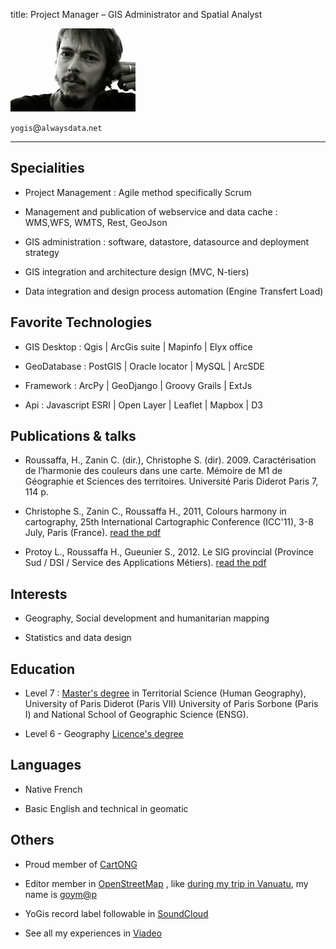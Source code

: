 title: Project Manager – GIS Administrator and Spatial Analyst

![Alt Text]({face_serious}/../../images/face_serious.jpg)

`yogis`@`alwaysdata`.`net`

----------


Specialities
------------

* Project Management : Agile method specifically Scrum 

* Management and publication of webservice and data cache : WMS,WFS, WMTS, Rest, GeoJson

* GIS administration : software, datastore, datasource and deployment strategy

* GIS integration and architecture design (MVC, N-tiers)

* Data integration and design process automation (Engine Transfert Load)


Favorite Technologies
---------------------


* GIS Desktop : Qgis | ArcGis suite | Mapinfo | Elyx office

* GeoDatabase : PostGIS | Oracle locator | MySQL | ArcSDE

* Framework : ArcPy | GeoDjango | Groovy Grails | ExtJs

* Api : Javascript ESRI | Open Layer | Leaflet | Mapbox | D3


Publications & talks
--------------------

* Roussaffa, H., Zanin C. (dir.), Christophe S. (dir). 2009. Caractérisation de l’harmonie des couleurs dans une carte. Mémoire de M1 de Géographie et Sciences des territoires. Université Paris Diderot Paris 7, 114 p.

* Christophe S., Zanin C., Roussaffa H., 2011, Colours harmony in cartography, 25th International Cartographic Conference (ICC'11), 3-8 July, Paris (France). [read the pdf](http://icaci.org/files/documents/ICC_proceedings/ICC2011/Oral%20Presentations%20PDF/B1-Graphical%20Semiology,%20visual%20variables/CO-084.pdf)

* Protoy L., Roussaffa H., Gueunier S., 2012.  Le SIG provincial (Province Sud / DSI / Service des Applications Métiers). [read the pdf](ftp://ftp.gouv.nc/sig/PUBLIC/matinee/5_SIGprovinceSud_LeaProtoy_HugoRoussaffa_SebastienGueunier.pdf)


Interests
----------

* Geography, Social development and humanitarian mapping

* Statistics and data design

Education
---------

* Level 7 : [Master's degree](http://en.wikipedia.org/wiki/Master%27s_degree#Comparable_European_degrees) in Territorial Science (Human Geography), University of Paris Diderot (Paris VII) University of Paris Sorbone (Paris I) and National School of Geographic Science (ENSG).

* Level 6 - Geography [Licence's degree](http://en.wikipedia.org/wiki/Bachelor%27s_degree#France)


Languages
---------

* Native French

* Basic English and technical in geomatic

Others
------

* Proud member of [CartONG](http://www.cartong.org) 

* Editor member in [OpenStreetMap](http://openstreetmap.org) , like [during  my trip in Vanuatu](https://www.openstreetmap.org/user/goym@p/history#map=7/-18.698/168.673), my name is [goym@p](https://www.openstreetmap.org/user/goym@p)

* YoGis record label followable in [SoundCloud](https://soundcloud.com/yogis-record) 

* See all my experiences in [Viadeo](http://fr.viadeo.com/fr/profile/hugo.roussaffa) 